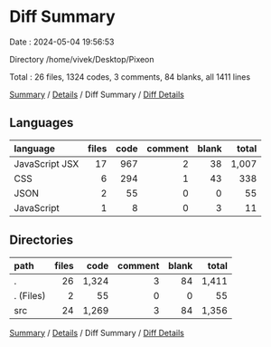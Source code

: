 # Diff Summary

Date : 2024-05-04 19:56:53

Directory /home/vivek/Desktop/Pixeon

Total : 26 files,  1324 codes, 3 comments, 84 blanks, all 1411 lines

[Summary](results.md) / [Details](details.md) / Diff Summary / [Diff Details](diff-details.md)

## Languages
| language | files | code | comment | blank | total |
| :--- | ---: | ---: | ---: | ---: | ---: |
| JavaScript JSX | 17 | 967 | 2 | 38 | 1,007 |
| CSS | 6 | 294 | 1 | 43 | 338 |
| JSON | 2 | 55 | 0 | 0 | 55 |
| JavaScript | 1 | 8 | 0 | 3 | 11 |

## Directories
| path | files | code | comment | blank | total |
| :--- | ---: | ---: | ---: | ---: | ---: |
| . | 26 | 1,324 | 3 | 84 | 1,411 |
| . (Files) | 2 | 55 | 0 | 0 | 55 |
| src | 24 | 1,269 | 3 | 84 | 1,356 |

[Summary](results.md) / [Details](details.md) / Diff Summary / [Diff Details](diff-details.md)